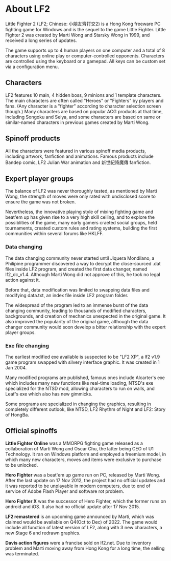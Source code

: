 # About LF2

Little Fighter 2 (LF2; Chinese: 小朋友齊打交2) is a Hong Kong freeware PC fighting game for Windows and is the sequel to the game Little Fighter. Little Fighter 2 was created by Marti Wong and Starsky Wong in 1999, and received a long series of updates.

The game supports up to 4 human players on one computer and a total of 8 characters using online play or computer-controlled opponents. Characters are controlled using the keyboard or a gamepad. All keys can be custom set via a configuration menu.

## Characters

LF2 features 10 main, 4 hidden boss, 9 minions and 1 template characters. The main characters are often called "Heroes" or "Fighters" by players and fans. (Any character is a "fighter" according to character selection screen though.) Many characters are based on popular ACG products at that time, including Songoku and Seiya, and some characters are based on same or similar-named characters in previous games created by Marti Wong.

## Spinoff products

All the characters were featured in various spinoff media products, including artwork, fanfiction and animations. Famous products include Bandep comic, LF2 Julian War animation and 新世紀降魔傳 fanfiction.

## Expert player groups

The balance of LF2 was never thoroughly tested, as mentioned by Marti Wong, the strength of moves were only rated with undisclosed score to ensure the game was not broken.

Nevertheless, the innovative playing style of mixing fighting game and beat'em up has given rise to a very high skill ceiling, and to explore the possiblities of the game, many early gamers craeted social groups, held tournaments, created custom rules and rating systems, building the first communities within several forums like HKLFF. 

### Data changing

The data changing community never started until Jiquera Mondilano, a Philipine programmer discovered a way to decrypt the close-sourced .dat files inside LF2 program, and created the first data changer, named lf2_dc_v1.4. Although Marti Wong did not approve of this, he took no legal action against it.

Before that, data modification was limited to swapping data files and modifying data.txt, an index file inside LF2 program folder.

The widespread of the program led to an immense burst of the data changing community, leading to thousands of modified characters, backgrounds, and creation of mechanics unexpected in the original game. It also improved the popularity of the original game, although the data changer community would soon develop a bitter relationship with the expert player groups.

### Exe file changing

The earliest modified exe available is suspected to be "LF2 XP", a lf2 v1.9 game program swapped with silvery interface graphic. It was created in 1 Jan 2004.

Many modified programs are published, famous ones include Alcarter's exe which includes many new functions like real-time loading, NTSD's exe specialized for the NTSD mod, allowing characters to run on walls, and Leaf's exe which also has new gimmicks.

Some programs are specialized in changing the graphics, resulting in completely different outlook, like NTSD, LF2 Rhythm of Night and LF2: Story of HongBa.

## Official spinoffs

**Little Fighter Online** was a MMORPG fighting game released as a collaboration of Marti Wong and Oscar Chu, the latter being CEO of U1 Technology. It ran on Windows platform and employed a freemium model, in which many new characters, moves and items were exclusive to purchase to be unlocked.

**Hero Fighter** was a beat'em up game run on PC, released by Marti Wong. After the last update on 17 Nov 2012, the project had no official updates and it was reported to be unplayable in modern computers, due to end of service of Adobe Flash Player and software rot problem.

**Hero Fighter X** was the successor of Hero Fighter, which the former runs on android and iOS. It also had no official update after 17 Nov 2015.

**LF2 remastered** is an upcoming game announced by Marti, which was claimed would be available on Q4(Oct to Dec) of 2022. The game would include all function of latest version of LF2, along with 3 new characters, a new Stage 6 and redrawn graphics.

**Davis action figures** were a francise sold on lf2.net. Due to inventory problem and Marti moving away from Hong Kong for a long time, the selling was terminated.